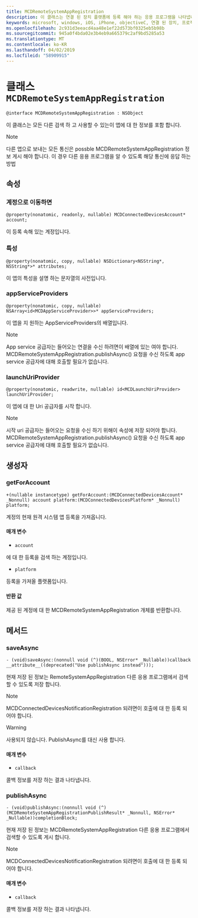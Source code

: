 ```yaml
---
title: MCDRemoteSystemAppRegistration
description: 이 클래스는 연결 된 장치 플랫폼에 등록 해야 하는 응용 프로그램을 나타냅니다.
keywords: microsoft, windows, iOS, iPhone, objectiveC, 연결 된 장치, 프로젝트 로마
ms.openlocfilehash: 2c931d3eeacd4aa48e1ef22d573bf0325eb5b98b
ms.sourcegitcommit: 945a0f4bda02e3b4eb9a665379c2af9bd5285a53
ms.translationtype: MT
ms.contentlocale: ko-KR
ms.lasthandoff: 04/02/2019
ms.locfileid: "58909915"
---
```

# <a name="class-mcdremotesystemappregistration"></a>클래스 `MCDRemoteSystemAppRegistration` 

```
@interface MCDRemoteSystemAppRegistration : NSObject
```  

이 클래스는 모든 다른 검색 하 고 사용할 수 있는이 앱에 대 한 정보를 포함 합니다.

> [!NOTE] 
> 다른 앱으로 보내는 모든 통신은 possble MCDRemoteSystemAppRegistration 정보 게시 해야 합니다. 이 경우 다른 응용 프로그램을 알 수 있도록 해당 통신에 응답 하는 방법

## <a name="properties"></a>속성

### <a name="account"></a>계정으로 이동하면
`@property(nonatomic, readonly, nullable) MCDConnectedDevicesAccount* account;`

이 등록 속해 있는 계정입니다.

### <a name="attributes"></a>특성
`@property(nonatomic, copy, nullable) NSDictionary<NSString*, NSString*>* attributes;`

 이 앱의 특성을 설명 하는 문자열의 사전입니다.

### <a name="appserviceproviders"></a>appServiceProviders
`@property(nonatomic, copy, nullable) NSArray<id<MCDAppServiceProvider>>* appServiceProviders;`

이 앱을 지 원하는 AppServiceProviders의 배열입니다.

> [!NOTE] 
> App service 공급자는 들어오는 연결을 수신 하려면이 배열에 있는 여야 합니다.  MCDRemoteSystemAppRegistration.publishAsync() 요청을 수신 하도록 app service 공급자에 대해 호출할 필요가 없습니다.  

### <a name="launchuriprovider"></a>launchUriProvider
`@property(nonatomic, readwrite, nullable) id<MCDLaunchUriProvider> launchUriProvider;`

이 앱에 대 한 Uri 공급자를 시작 합니다.

> [!NOTE] 
> 시작 uri 공급자는 들어오는 요청을 수신 하기 위해이 속성에 저장 되어야 합니다.  MCDRemoteSystemAppRegistration.publishAsync() 요청을 수신 하도록 app service 공급자에 대해 호출할 필요가 없습니다.  

## <a name="constructors"></a>생성자

### <a name="getforaccount"></a>getForAccount
`+(nullable instancetype) getForAccount:(MCDConnectedDevicesAccount* _Nonnull) account
                              platform:(MCDConnectedDevicesPlatform* _Nonnull) platform;`

계정의 현재 원격 시스템 앱 등록을 가져옵니다.

#### <a name="parameters"></a>매개 변수
* `account` 

에 대 한 등록을 검색 하는 계정입니다.

* `platform` 

등록을 가져올 플랫폼입니다.

#### <a name="returns"></a>반환 값
제공 된 계정에 대 한 MCDRemoteSystemAppRegistration 개체를 반환합니다.

## <a name="methods"></a>메서드

### <a name="saveasync"></a>saveAsync
`- (void)saveAsync:(nonnull void (^)(BOOL, NSError* _Nullable))callback  __attribute__((deprecated("Use publishAsync instead")));`

현재 저장 된 정보는 RemoteSystemAppRegistration 다른 응용 프로그램에서 검색할 수 있도록 저장 합니다.

> [!NOTE] 
> MCDConnectedDevicesNotificationRegistration 되려면이 호출에 대 한 등록 되어야 합니다.

> [!WARNING] 
> 사용되지 않습니다. PublishAsync를 대신 사용 합니다.

#### <a name="parameters"></a>매개 변수

* `callback`

콜백 정보를 저장 하는 결과 나타냅니다.

### <a name="publishasync"></a>publishAsync
`- (void)publishAsync:(nonnull void (^)(MCDRemoteSystemAppRegistrationPublishResult* _Nonnull, NSError* _Nullable))completionBlock;`

현재 저장 된 정보는 MCDRemoteSystemAppRegistration 다른 응용 프로그램에서 검색할 수 있도록 게시 합니다.

> [!NOTE] 
> MCDConnectedDevicesNotificationRegistration 되려면이 호출에 대 한 등록 되어야 합니다.

#### <a name="parameters"></a>매개 변수

* `callback`

콜백 정보를 저장 하는 결과 나타냅니다.

